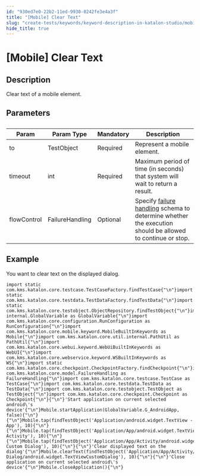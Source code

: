 ```yaml
---
id: "930ed7e0-22b2-11ed-9930-0242fe3e4a3f"
title: "[Mobile] Clear Text"
slug: "create-tests/keywords/keyword-description-in-katalon-studio/mobile-keywords/mobile-clear-text"
hide_title: true
---
```


# <a id="id_0" class="anchor_top_offset"/><a id="ariaid-title1" class="anchor_top_offset"/>[Mobile] Clear Text


## <a id="id_0__id_1" class="anchor_top_offset"/>Description

              
<p xmlns="http://www.w3.org/1999/xhtml" className="p">Clear text of a mobile element.</p> 
      

## <a id="id_0__id_2" class="anchor_top_offset"/>Parameters

              
<table xmlns="http://www.w3.org/1999/xhtml" className="table anchor_top_offset" id="id_0__90a44cd6-3825-4ef4-abae-c82bd3162809"><caption /><thead className="thead"><tr className><th className="entry anchor_top_offset" id="id_0__90a44cd6-3825-4ef4-abae-c82bd3162809__entry__1">Param</th><th className="entry anchor_top_offset" id="id_0__90a44cd6-3825-4ef4-abae-c82bd3162809__entry__2">Param Type</th><th className="entry anchor_top_offset" id="id_0__90a44cd6-3825-4ef4-abae-c82bd3162809__entry__3">Mandatory</th><th className="entry anchor_top_offset" id="id_0__90a44cd6-3825-4ef4-abae-c82bd3162809__entry__4">Description</th></tr></thead><tbody className="tbody"><tr className><td className="entry" headers="id_0__90a44cd6-3825-4ef4-abae-c82bd3162809__entry__1 id_0__90a44cd6-3825-4ef4-abae-c82bd3162809__entry__2 id_0__90a44cd6-3825-4ef4-abae-c82bd3162809__entry__3 id_0__90a44cd6-3825-4ef4-abae-c82bd3162809__entry__4 ">to</td><td className="entry" headers="id_0__90a44cd6-3825-4ef4-abae-c82bd3162809__entry__1 id_0__90a44cd6-3825-4ef4-abae-c82bd3162809__entry__2 id_0__90a44cd6-3825-4ef4-abae-c82bd3162809__entry__3 id_0__90a44cd6-3825-4ef4-abae-c82bd3162809__entry__4 ">TestObject</td><td className="entry" headers="id_0__90a44cd6-3825-4ef4-abae-c82bd3162809__entry__1 id_0__90a44cd6-3825-4ef4-abae-c82bd3162809__entry__2 id_0__90a44cd6-3825-4ef4-abae-c82bd3162809__entry__3 id_0__90a44cd6-3825-4ef4-abae-c82bd3162809__entry__4 ">Required</td><td className="entry" headers="id_0__90a44cd6-3825-4ef4-abae-c82bd3162809__entry__1 id_0__90a44cd6-3825-4ef4-abae-c82bd3162809__entry__2 id_0__90a44cd6-3825-4ef4-abae-c82bd3162809__entry__3 id_0__90a44cd6-3825-4ef4-abae-c82bd3162809__entry__4 ">Represent a mobile element.</td></tr><tr className><td className="entry" headers="id_0__90a44cd6-3825-4ef4-abae-c82bd3162809__entry__1 id_0__90a44cd6-3825-4ef4-abae-c82bd3162809__entry__2 id_0__90a44cd6-3825-4ef4-abae-c82bd3162809__entry__3 id_0__90a44cd6-3825-4ef4-abae-c82bd3162809__entry__4 ">timeout</td><td className="entry" headers="id_0__90a44cd6-3825-4ef4-abae-c82bd3162809__entry__1 id_0__90a44cd6-3825-4ef4-abae-c82bd3162809__entry__2 id_0__90a44cd6-3825-4ef4-abae-c82bd3162809__entry__3 id_0__90a44cd6-3825-4ef4-abae-c82bd3162809__entry__4 ">int</td><td className="entry" headers="id_0__90a44cd6-3825-4ef4-abae-c82bd3162809__entry__1 id_0__90a44cd6-3825-4ef4-abae-c82bd3162809__entry__2 id_0__90a44cd6-3825-4ef4-abae-c82bd3162809__entry__3 id_0__90a44cd6-3825-4ef4-abae-c82bd3162809__entry__4 ">Required</td><td className="entry" headers="id_0__90a44cd6-3825-4ef4-abae-c82bd3162809__entry__1 id_0__90a44cd6-3825-4ef4-abae-c82bd3162809__entry__2 id_0__90a44cd6-3825-4ef4-abae-c82bd3162809__entry__3 id_0__90a44cd6-3825-4ef4-abae-c82bd3162809__entry__4 ">Maximum period of time (in seconds) that system will wait to         return a result.</td></tr><tr className><td className="entry" headers="id_0__90a44cd6-3825-4ef4-abae-c82bd3162809__entry__1 id_0__90a44cd6-3825-4ef4-abae-c82bd3162809__entry__2 id_0__90a44cd6-3825-4ef4-abae-c82bd3162809__entry__3 id_0__90a44cd6-3825-4ef4-abae-c82bd3162809__entry__4 ">flowControl</td><td className="entry" headers="id_0__90a44cd6-3825-4ef4-abae-c82bd3162809__entry__1 id_0__90a44cd6-3825-4ef4-abae-c82bd3162809__entry__2 id_0__90a44cd6-3825-4ef4-abae-c82bd3162809__entry__3 id_0__90a44cd6-3825-4ef4-abae-c82bd3162809__entry__4 ">FailureHandling</td><td className="entry" headers="id_0__90a44cd6-3825-4ef4-abae-c82bd3162809__entry__1 id_0__90a44cd6-3825-4ef4-abae-c82bd3162809__entry__2 id_0__90a44cd6-3825-4ef4-abae-c82bd3162809__entry__3 id_0__90a44cd6-3825-4ef4-abae-c82bd3162809__entry__4 ">Optional</td><td className="entry" headers="id_0__90a44cd6-3825-4ef4-abae-c82bd3162809__entry__1 id_0__90a44cd6-3825-4ef4-abae-c82bd3162809__entry__2 id_0__90a44cd6-3825-4ef4-abae-c82bd3162809__entry__3 id_0__90a44cd6-3825-4ef4-abae-c82bd3162809__entry__4 ">Specify <a className="xref" href="/docs/maintain/configure-failure-handling-settings-in-katalon-studio">failure handling</a> schema to         determine whether the execution should be allowed to continue or         stop.</td></tr></tbody></table> 
      

## <a id="id_0__id_3" class="anchor_top_offset"/>Example 

              
<p xmlns="http://www.w3.org/1999/xhtml" className="p">You want to clear text on the displayed dialog.</p> 
              
<pre xmlns="http://www.w3.org/1999/xhtml" className="pre codeblock"><code>import static com.kms.katalon.core.testcase.TestCaseFactory.findTestCase{"\n"}import static com.kms.katalon.core.testdata.TestDataFactory.findTestData{"\n"}import static com.kms.katalon.core.testobject.ObjectRepository.findTestObject{"\n"}import internal.GlobalVariable as GlobalVariable{"\n"}import com.kms.katalon.core.configuration.RunConfiguration as RunConfiguration{"\n"}import com.kms.katalon.core.mobile.keyword.MobileBuiltInKeywords as Mobile{"\n"}import com.kms.katalon.core.util.internal.PathUtil as PathUtil{"\n"}import com.kms.katalon.core.webui.keyword.WebUiBuiltInKeywords as WebUI{"\n"}import com.kms.katalon.core.webservice.keyword.WSBuiltInKeywords as WS{"\n"}import static com.kms.katalon.core.checkpoint.CheckpointFactory.findCheckpoint{"\n"}import com.kms.katalon.core.model.FailureHandling as FailureHandling{"\n"}import com.kms.katalon.core.testcase.TestCase as TestCase{"\n"}import com.kms.katalon.core.testdata.TestData as TestData{"\n"}import com.kms.katalon.core.testobject.TestObject as TestObject{"\n"}import com.kms.katalon.core.checkpoint.Checkpoint as Checkpoint{"\n"}{"\n"}'Start application on current selected android\'s device'{"\n"}Mobile.startApplication(GlobalVariable.G_AndroidApp, false){"\n"}{"\n"}Mobile.tap(findTestObject('Application/android.widget.TextView - App'), 10){"\n"}{"\n"}Mobile.tap(findTestObject('Application/App/android.widget.TextView-Activity'), 10){"\n"}{"\n"}Mobile.tap(findTestObject('Application/App/Activity/android.widget.TextView-Custom Dialog'), 10){"\n"}{"\n"}'Clear displayed text on the dialog'{"\n"}Mobile.clearText(findTestObject('Application/App/Activity/Custom Dialog/android.widget.TextViewCustomDialog'), 10){"\n"}{"\n"}'Close application on current selected android\'s device'{"\n"}Mobile.closeApplication(){"\n"}</code></pre> 
            
